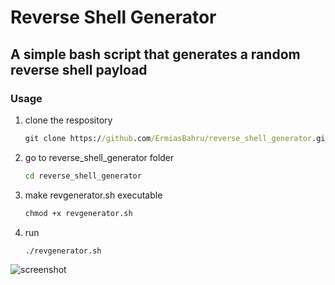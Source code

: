 # Reverse Shell Generator

## A simple bash script that generates a random reverse shell payload

### Usage

1. clone the respository

    ```cmd
    git clone https://github.com/ErmiasBahru/reverse_shell_generator.git
    ```

2. go to reverse_shell_generator folder

    ```cmd
    cd reverse_shell_generator
    ```

3. make revgenerator.sh executable

    ```cmd
    chmod +x revgenerator.sh
    ```

4. run

    ```cmd!
    ./revgenerator.sh
    ```

![screenshot](https://user-images.githubusercontent.com/98729397/193403463-77b4dce5-9c32-487c-bbcd-d100c9c3d6a3.png)
